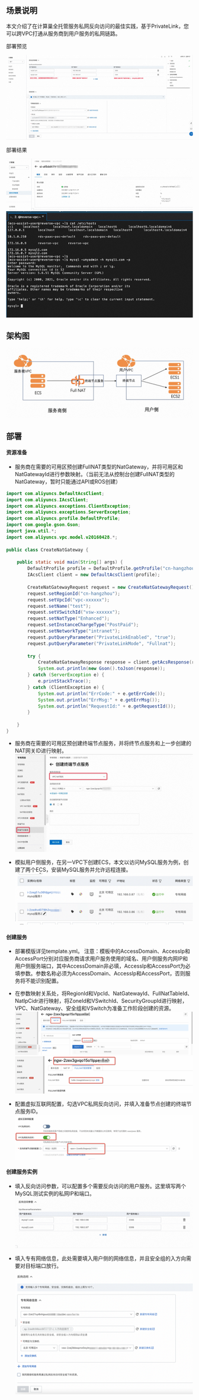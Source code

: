 ## 场景说明
本文介绍了在计算巢全托管服务私网反向访问的最佳实践，基于PrivateLink，您可以跨VPC打通从服务商到用户服务的私网链路。

部署预览

![deploy_1.jpg](deploy_1.jpg)

部署结果

![result_1.jpg](result_1.jpg)
![result_2.jpg](result_2.jpg)


## 架构图
![architecture.jpg](architecture.jpg)

## 部署

#### 资源准备
* 服务商在需要的可用区预创建FullNAT类型的NatGateway，并将可用区和NatGatewayId进行参数映射。（当前无法从控制台创建FullNAT类型的NatGateway，暂时只能通过API或ROS创建）

```java
import com.aliyuncs.DefaultAcsClient;
import com.aliyuncs.IAcsClient;
import com.aliyuncs.exceptions.ClientException;
import com.aliyuncs.exceptions.ServerException;
import com.aliyuncs.profile.DefaultProfile;
import com.google.gson.Gson;
import java.util.*;
import com.aliyuncs.vpc.model.v20160428.*;

public class CreateNatGateway {

    public static void main(String[] args) {
        DefaultProfile profile = DefaultProfile.getProfile("cn-hangzhou", "<accessKeyId>", "<accessSecret>");
        IAcsClient client = new DefaultAcsClient(profile);

        CreateNatGatewayRequest request = new CreateNatGatewayRequest();
        request.setRegionId("cn-hangzhou");
        request.setVpcId("vpc-xxxxxx");
        request.setName("test");
        request.setVSwitchId("vsw-xxxxxx");
        request.setNatType("Enhanced");
        request.setInstanceChargeType("PostPaid");
        request.setNetworkType("intranet");
        request.putQueryParameter("PrivateLinkEnabled", "true");
        request.putQueryParameter("PrivateLinkMode", "Fullnat");

        try {
            CreateNatGatewayResponse response = client.getAcsResponse(request);
            System.out.println(new Gson().toJson(response));
        } catch (ServerException e) {
            e.printStackTrace();
        } catch (ClientException e) {
            System.out.println("ErrCode:" + e.getErrCode());
            System.out.println("ErrMsg:" + e.getErrMsg());
            System.out.println("RequestId:" + e.getRequestId());
        }

    }
}
```


* 服务商在需要的可用区预创建终端节点服务，并将终节点服务和上一步创建的NAT网关ID进行映射。
![detail_1.jpg](detail_1.jpg)

* 模拟用户侧服务，在另一VPC下创建ECS，本文以访问MySQL服务为例，创建了两个ECS，安装MySQL服务并允许远程连接。
![detail_2.jpg](detail_2.jpg)

#### 创建服务
* 部署模版详见template.yml。
注意：模板中的AccessDomain、AccessIp和AccessPort分别对应服务商请求用户服务使用的域名、用户侧服务内网IP和用户侧服务端口，其中AccessDomain非必填，AccessIp和AccessPort为必填参数。参数名称必须为AccessDomain、AccessIp和AccessPort，否则服务将不能识别配置。

* 在参数映射关系处，将RegionId和VpcId、NatGatewayId、FullNatTableId、NatIpCidr进行映射，将ZoneId和VSwitchId、SecurityGroupId进行映射，VPC、NatGateway、安全组和VSwitch为准备工作阶段创建的资源。
![detail_3.jpg](detail_3.jpg)
![detail_4.jpg](detail_4.jpg)

* 配置虚拟互联网配置，勾选VPC私网反向访问，并填入准备节点创建的终端节点服务ID。
![detail_5.jpg](detail_5.jpg)


#### 创建服务实例
* 填入反向访问参数，可以配置多个需要反向访问的用户服务。这里填写两个MySQL测试实例的私网IP和端口。
![detail_6.jpg](detail_6.jpg)

* 填入专有网络信息，此处需要填入用户侧的网络信息，并且安全组的入方向需要对目标端口放行。
![detail_7.jpg](detail_7.jpg)
